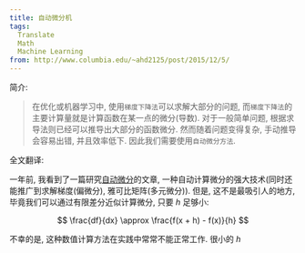 ```yaml
---
title: 自动微分机
tags:
  Translate
  Math
  Machine Learning
from: http://www.columbia.edu/~ahd2125/post/2015/12/5/
---
```


简介:
> 在优化或机器学习中, 使用`梯度下降法`可以求解大部分的问题, 而`梯度下降法`的主要计算量就是计算函数在某一点的微分(导数). 对于一般简单问题, 根据求导法则已经可以推导出大部分的函数微分. 然而随着问题变得复杂, 手动推导会容易出错, 并且效率低下. 因此我们需要使用`自动微分方法`.

全文翻译:

一年前, 我看到了一篇研究[自动微分](http://alexey.radul.name/ideas/2013/introduction-to-automatic-differentiation/)的文章, 一种自动计算微分的强大技术(同时还能推广到求解梯度(偏微分), 雅可比矩阵(多元微分)). 但是, 这不是最吸引人的地方, 毕竟我们可以通过有限差分近似计算微分, 只要 $h$ 足够小:

$$ \frac{df}{dx} \approx \frac{f(x + h) - f(x)}{h} $$

不幸的是, 这种数值计算方法在实践中常常不能正常工作. 很小的 $h$

<!-- more -->

